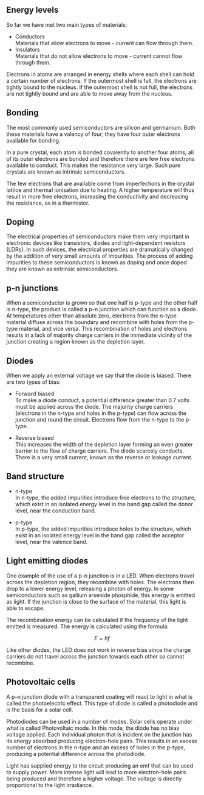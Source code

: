 ## Energy levels
So far we have met two main types of materials:
- Conductors <br>
  Materials that allow electrons to move - current can flow through them.
- Insulators <br>
  Materials that do not allow electrons to move - current cannot flow through them.

Electrons in atoms are arranged in energy shells where each shell can hold a certain number of electrons. If the outermost shell is full, the electrons are tightly bound to the nucleus. If the outermost shell is not full, the electrons are not tightly bound and are able to move away from the nucleus.

<!--## Conductors & insulators-->

## Bonding
The most commonly used semiconductors are silicon and germanium. Both these materials have a valency of four; they have four outer electrons available for bonding.

In a pure crystal, each atom is bonded covalently to another four atoms; all of its outer electrons are bonded and therefore there are few free electrons available to conduct. This makes the resistance very large. Such pure crystals are known as intrinsic semiconductors.

The few electrons that are available come from imperfections in the crystal lattice and thermal ionisation due to heating. A higher temperature will thus result in more free electrons, increasing the conductivity and decreasing the resistance, as in a thermistor.

## Doping
The electrical properties of semiconductors make them very important in electronic devices like transistors, diodes and light-dependent resistors (LDRs). In such devices, the electrical properties are dramatically changed by the addition of very small amounts of impurities. The process of adding impurities to these semiconductors is known as doping and once doped they are known as extrinsic semiconductors.

## p-n junctions
When a semiconductor is grown so that one half is p-type and the other half is n-type, the product is called a p–n junction which can function as a diode. At temperatures other than absolute zero, electrons from the n-type material diffuse across the boundary and recombine with holes from the p-type material, and vice versa. This recombination of holes and electrons results in a lack of majority charge carriers in the immediate vicinity of the junction creating a region known as the depletion layer.

## Diodes
When we apply an external voltage we say that the diode is biased. There are two types of bias:

- Forward biased <br>
  To make a diode conduct, a potential difference greater than 0.7 volts must be applied across the diode. The majority charge carriers (electrons in the n-type and holes in the p-type) can flow across the junction and round the circuit. Electrons flow from the n-type to the p-type.

- Reverse biased <br>
  This increases the width of the depletion layer forming an even greater barrier to the flow of charge carriers. The diode scarcely conducts. There is a very small current, known as the reverse or leakage current.

## Band structure
- n-type <br>
  In n-type, the added impurities introduce free electrons to the structure, which exist in an isolated energy level in the band gap called the donor level, near the conduction band. 

- p-type <br>
  In p-type, the added impurities introduce holes to the structure, which exist in an isolated energy level in the band gap called the acceptor level, near the valence band.

## Light emitting diodes
One example of the use of a p-n junction is in a LED. When electrons travel across the depletion region, they recombine with holes. The electrons then drop to a lower energy level, releasing a photon of energy. In some semiconductors such as gallium arsenide phosphide, this energy is emitted as light. If the junction is close to the surface of the material, this light is able to escape.

The recombination energy can be calculated if the frequency of the light emitted is measured. The energy is calculated using the formula:

$$E = hf$$

Like other diodes, the LED does not work in reverse bias since the charge carriers do not travel across the junction towards each other so cannot recombine.

## Photovoltaic cells
A p–n junction diode with a transparent coating will react to light in what is called the photoelectric effect. This type of diode is called a photodiode and is the basis for a solar cell.

Photodiodes can be used in a number of modes. Solar cells operate under what is called Photovoltaic mode. In this mode, the diode has no bias voltage applied.  Each individual photon that is incident on the junction has its energy absorbed producing electron-hole pairs. This results in an excess number of electrons in the n-type and an excess of holes in the p-type, producing a potential difference across the photodiode. 

Light has supplied energy to the circuit producing an emf that can be used to supply power. More intense light will lead to more electron-hole pairs being produced and therefore a higher voltage. The voltage is directly proportional to the light irradiance.
